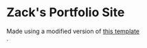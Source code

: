 # Zack's Portfolio Site
Made using a modified version of <a href="https://github.com/ndoherty-xyz/unemployables-portfolio-template#about-this-template">this template</a></br>.
